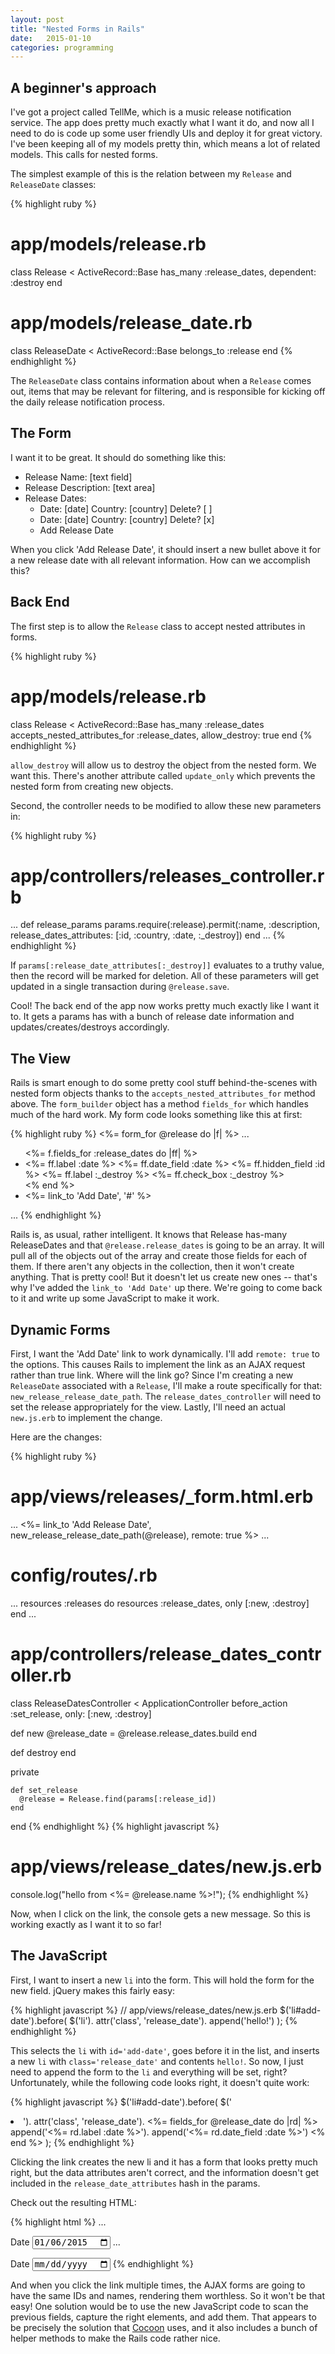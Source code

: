 ```yaml
---
layout: post
title: "Nested Forms in Rails"
date:   2015-01-10
categories: programming
---
```


## A beginner's approach

I've got a project called TellMe, which is a music release notification service. The app does pretty much exactly what I want it do, and now all I need to do is code up some user friendly UIs and deploy it for great victory. I've been keeping all of my models pretty thin, which means a lot of related models. This calls for nested forms.

The simplest example of this is the relation between my `Release` and `ReleaseDate` classes:

{% highlight ruby %}
# app/models/release.rb
class Release < ActiveRecord::Base
  has_many :release_dates, dependent: :destroy
end

# app/models/release_date.rb
class ReleaseDate < ActiveRecord::Base
  belongs_to :release
end
{% endhighlight %}

The `ReleaseDate` class contains information about when a `Release` comes out, items that may be relevant for filtering, and is responsible for kicking off the daily release notification process. 

## The Form

I want it to be great. It should do something like this:

* Release Name: [text field]
* Release Description: [text area]
* Release Dates:
  * Date: [date] Country: [country] Delete? [ ]
  * Date: [date] Country: [country] Delete? [x]
  * Add Release Date

When you click 'Add Release Date', it should insert a new bullet above it for a new release date with all relevant information. How can we accomplish this?

## Back End

The first step is to allow the `Release` class to accept nested attributes in forms.

{% highlight ruby %}
# app/models/release.rb
class Release < ActiveRecord::Base
  has_many :release_dates
  accepts_nested_attributes_for :release_dates, allow_destroy: true
end
{% endhighlight %}

`allow_destroy` will allow us to destroy the object from the nested form. We want this. There's another attribute called `update_only` which prevents the nested form from creating new objects.

Second, the controller needs to be modified to allow these new parameters in:

{% highlight ruby %}
# app/controllers/releases_controller.rb
...
  def release_params
    params.require(:release).permit(:name, :description,
              release_dates_attributes: [:id, :country, :date, :_destroy])
  end
...
{% endhighlight %}

If `params[:release_date_attributes[:_destroy]]` evaluates to a truthy value, then the record will be marked for deletion. All of these parameters will get updated in a single transaction during `@release.save`.

Cool! The back end of the app now works pretty much exactly like I want it to. It gets a params has with a bunch of release date information and updates/creates/destroys accordingly.

## The View

Rails is smart enough to do some pretty cool stuff behind-the-scenes with nested form objects thanks to the `accepts_nested_attributes_for` method above. The `form_builder` object has a method `fields_for` which handles much of the hard work. My form code looks something like this at first:

{% highlight ruby %}
<%= form_for @release do |f| %>
  ...
  <ul>
    <%= f.fields_for :release_dates do |ff| %>
      <li>
        <%= ff.label :date %>
        <%= ff.date_field :date %>
        <%= ff.hidden_field :id %>
        <%= ff.label :_destroy %>
        <%= ff.check_box :_destroy %>
      </li>
    <% end %>
    <li>
      <%= link_to 'Add Date', '#' %>
    </li>
  </ul>
  ...
{% endhighlight %}

Rails is, as usual, rather intelligent. It knows that Release has-many ReleaseDates and that `@release.release_dates` is going to be an array. It will pull all of the objects out of the array and create those fields for each of them. If there aren't any objects in the collection, then it won't create anything. That is pretty cool! But it doesn't let us create new ones -- that's why I've added the  `link_to 'Add Date'` up there. We're going to come back to it and write up some JavaScript to make it work.

## Dynamic Forms

First, I want the 'Add Date' link to work dynamically. I'll add `remote: true` to the options. This causes Rails to implement the link as an AJAX request rather than true link. Where will the link go? Since I'm creating a new `ReleaseDate` associated with a `Release`, I'll make a route specifically for that: `new_release_release_date_path`. The `release_dates_controller` will need to set the release appropriately for the view. Lastly, I'll need an actual `new.js.erb` to implement the change.

Here are the changes:

{% highlight ruby %}
# app/views/releases/_form.html.erb
...
<%= link_to 'Add Release Date', new_release_release_date_path(@release), remote: true %>
...

# config/routes/.rb
...
resources :releases do
  resources :release_dates, only [:new, :destroy]
end
...

# app/controllers/release_dates_controller.rb
class ReleaseDatesController < ApplicationController
  before_action :set_release, only: [:new, :destroy]

  def new
    @release_date = @release.release_dates.build
  end

  def destroy
  end

  private

    def set_release
      @release = Release.find(params[:release_id])
    end

end
{% endhighlight %}
{% highlight javascript %}
# app/views/release_dates/new.js.erb
console.log("hello from <%= @release.name %>!");
{% endhighlight %}

Now, when I click on the link, the console gets a new message. So this is working exactly as I want it to so far!

## The JavaScript

First, I want to insert a new `li` into the form. This will hold the form for the new field. jQuery makes this fairly easy:

{% highlight javascript %}
// app/views/release_dates/new.js.erb
$('li#add-date').before(
  $('li').
    attr('class', 'release_date').
    append('hello!')
);
{% endhighlight %}

This selects the `li` with `id='add-date'`, goes before it in the list, and inserts a new `li` with `class='release_date'` and contents `hello!`. So now, I just need to append the form to the `li` and everything will be set, right? Unfortunately, while the following code looks right, it doesn't quite work:

{% highlight javascript %}
$('li#add-date').before(
  $('<li>').
    attr('class', 'release_date').
    <%= fields_for @release_date do |rd| %>
      append('<%= rd.label :date %>').
      append('<%= rd.date_field :date %>')
    <% end %>
);
{% endhighlight %}

Clicking the link creates the new li and it has a form that looks pretty much right, but the data attributes aren't correct, and the information doesn't get included in the `release_date_attributes` hash in the params.

Check out the resulting HTML:

{% highlight html %}
...
<!-- Original generated form: -->
<label for="release_release_dates_attributes_3_date">Date</label>
<input value="2015-01-06" type="date" name="release[release_date_attributes][3][date]"
  id="release_release_dates_attributes_3_date">
...
<!-- AJAXed form: -->
<label for="release_date_date">Date</label>
<input type="date" name="release_date[date]" id="release_date_date">
{% endhighlight %}

And when you click the link multiple times, the AJAX forms are going to have the same IDs and names, rendering them worthless. So it won't be that easy! One solution would be to use the new JavaScript code to scan the previous fields, capture the right elements, and add them. That appears to be precisely the solution that [Cocoon](https://rubygems.org/gems/cocoon) uses, and it also includes a bunch of helper methods to make the Rails code rather nice.
